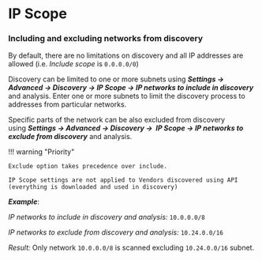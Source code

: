 # IP Scope

### Including and excluding networks from discovery

By default, there are no limitations on discovery and all IP addresses
are allowed (i.e. *Include scope* is `0.0.0.0/0`)

Discovery can be limited to one or more subnets using **_Settings →
Advanced → Discovery → IP Scope → IP networks to include in discovery_**
and analysis. Enter one or more subnets to limit the discovery process
to addresses from particular networks.

Specific parts of the network can be also excluded from discovery
using **_Settings → Advanced → Discovery →  IP Scope → IP networks to
exclude from discovery_** and analysis.  

!!! warning "Priority"

    Exclude option takes precedence over include.

    IP Scope settings are not applied to Vendors discovered using API
    (everything is downloaded and used in discovery)

***Example***:

*IP networks to include in discovery and analysis:*  `10.0.0.0/8`

*IP networks to exclude from discovery and analysis:* `10.24.0.0/16`

*Result:* Only network `10.0.0.0/8` is scanned excluding `10.24.0.0/16`
subnet.
